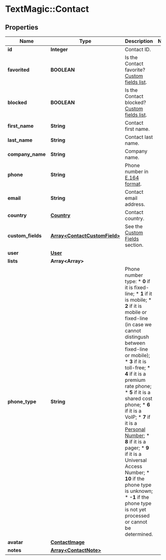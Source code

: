 # TextMagic::Contact

## Properties
Name | Type | Description | Notes
------------ | ------------- | ------------- | -------------
**id** | **Integer** | Contact ID. | 
**favorited** | **BOOLEAN** | Is the Contact favorite? [Custom fields list](http://docs.textmagictesting.com/#operation/getFavorites). | 
**blocked** | **BOOLEAN** | Is the Contact blocked? [Custom fields list](http://docs.textmagictesting.com/#operation/getBlockedContacts). | 
**first_name** | **String** | Contact first name. | 
**last_name** | **String** | Contact last name. | 
**company_name** | **String** | Company name. | 
**phone** | **String** | Phone number in [E.164 format](https://en.wikipedia.org/wiki/E.164). | 
**email** | **String** | Contact email address. | 
**country** | [**Country**](Country.md) | Contact country. | 
**custom_fields** | [**Array&lt;ContactCustomField&gt;**](ContactCustomField.md) | See the [Custom Fields](http://docs.textmagictesting.com/#tag/Custom-Fields) section. | 
**user** | [**User**](User.md) |  | 
**lists** | **Array&lt;Array&gt;** |  | 
**phone_type** | **String** | Phone number type: * **0** if it is fixed-line; * **1** if it is mobile; * **2** if it is mobile or fixed-line (in case we cannot distingush between fixed-line or mobile); * **3** if it is toll-free; * **4** if it is a premium rate phone; * **5** if it is a shared cost phone; * **6** if it is a VoIP; * **7** if it is a [Personal Number](); * **8** if it is a pager; * **9** if it is a Universal Access Number; * **10** if the phone type is unknown; * **-1** if the phone type is not yet processed or cannot be determined.  | 
**avatar** | [**ContactImage**](ContactImage.md) |  | 
**notes** | [**Array&lt;ContactNote&gt;**](ContactNote.md) |  | 


